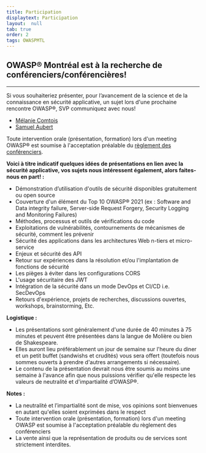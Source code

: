 ```yaml
---
title: Participation
displaytext: Participation
layout:  null
tab: true
order: 2
tags: OWASPMTL
---
```


## **OWASP® Montréal est à la recherche de conférenciers/conférencières\!**
-------------------------------------------------------------------
Si vous souhaiteriez présenter, pour l’avancement de la science et de la
connaissance en sécurité applicative, un sujet lors d'une prochaine
rencontre OWASP®, SVP communiquez avec nous\!

- [Mélanie Comtois](mailto:melanie.comtois@owasp.org)
- [Samuel Aubert](mailto:samuel.aubert@owasp.org)

Toute intervention orale
(présentation, formation) lors d'un meeting OWASP® est soumise à
l'acceptation préalable du [règlement des
conférenciers](https://owasp.org/www-policy/legal/speaker-agreement).


**Voici à titre indicatif quelques idées de présentations en lien avec
la sécurité applicative, vos sujets nous intéressent également, alors
faites-nous en part\! :**

  - Démonstration d’utilisation d'outils de sécurité disponibles gratuitement ou open source
  - Couverture d'un élément du Top 10 OWASP® 2021 (ex : Software and Data integrity failure, Server-side Request Forgery, Security Logging and Monitoring Failures)
  - Méthodes, processus et outils de vérifications du code
  - Exploitations de vulnérabilités, contournements de mécanismes de sécurité, comment les prévenir
  - Sécurité des applications dans les architectures Web n-tiers et micro-service
  - Enjeux et sécurité des API
  - Retour sur expériences dans la résolution et/ou l'implantation de fonctions de sécurité
  - Les pièges à éviter dans les configurations CORS
  - L'usage sécuritaire des JWT
  - Intégration de la sécurité dans un mode DevOps et CI/CD i.e. SecDevOps
  - Retours d'expérience, projets de recherches, discussions ouvertes, workshops, brainstorming, Etc.

**Logistique :**

  - Les présentations sont généralement d'une durée de 40 minutes à 75 minutes et peuvent être présentées dans la langue de Molière ou bien de Shakespeare.
  - Elles auront lieu préférablement un jour de semaine sur l'heure du diner et un petit buffet (sandwishs et crudités) vous sera offert (toutefois nous sommes ouverts à prendre d'autres arrangements si nécessaire).
  - Le contenu de la présentation devrait nous être soumis au moins une semaine à l'avance afin que nous puissions vérifier qu'elle respecte les valeurs de neutralité et d'impartialité d’OWASP®.

**Notes :**

  - La neutralité et l’impartialité sont de mise, vos opinions sont
    bienvenues en autant qu'elles soient exprimées dans le respect
  - Toute intervention orale (présentation, formation) lors d'un meeting
    OWASP est soumise à l'acceptation préalable du règlement des
    conférenciers
  - La vente ainsi que la représentation de produits ou de services sont strictement interdites.
<br>
<br>

